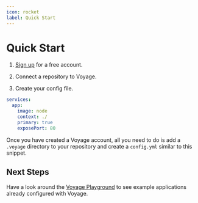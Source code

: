 ```yaml
---
icon: rocket
label: Quick Start
---
```


# Quick Start

1. [Sign up](https://app.voyageapp.io/sign-up) for a free account.

2. Connect a repository to Voyage.

3. Create your config file.

```yaml .voyage/config.yml
services:
  app:
    image: node
    context: ./
    primary: true
    exposePort: 80
```

Once you have created a Voyage account, all you need to do is add a `.voyage` directory to your repository and create a `config.yml` similar to this snippet.

## Next Steps

Have a look around the [Voyage Playground](https://github.com/voyage-playground) to see example applications already configured with Voyage.
